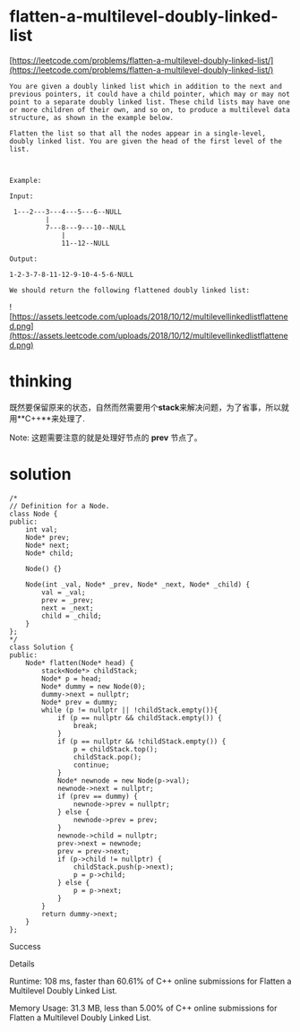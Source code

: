 # flatten-a-multilevel-doubly-linked-list

[https://leetcode.com/problems/flatten-a-multilevel-doubly-linked-list/](https://leetcode.com/problems/flatten-a-multilevel-doubly-linked-list/)

```
You are given a doubly linked list which in addition to the next and previous pointers, it could have a child pointer, which may or may not point to a separate doubly linked list. These child lists may have one or more children of their own, and so on, to produce a multilevel data structure, as shown in the example below.

Flatten the list so that all the nodes appear in a single-level, doubly linked list. You are given the head of the first level of the list.



Example:

Input:

 1---2---3---4---5---6--NULL
         |
         7---8---9---10--NULL
             |
             11--12--NULL

Output:

1-2-3-7-8-11-12-9-10-4-5-6-NULL

We should return the following flattened doubly linked list:
```
![https://assets.leetcode.com/uploads/2018/10/12/multilevellinkedlistflattened.png](https://assets.leetcode.com/uploads/2018/10/12/multilevellinkedlistflattened.png)

# thinking

既然要保留原来的状态，自然而然需要用个**stack**来解决问题，为了省事，所以就用**C++**来处理了.

Note: 这题需要注意的就是处理好节点的 **prev** 节点了。

# solution

```
/*
// Definition for a Node.
class Node {
public:
    int val;
    Node* prev;
    Node* next;
    Node* child;

    Node() {}

    Node(int _val, Node* _prev, Node* _next, Node* _child) {
        val = _val;
        prev = _prev;
        next = _next;
        child = _child;
    }
};
*/
class Solution {
public:
    Node* flatten(Node* head) {
        stack<Node*> childStack;
        Node* p = head;
        Node* dummy = new Node(0);
        dummy->next = nullptr;
        Node* prev = dummy;
        while (p != nullptr || !childStack.empty()){
            if (p == nullptr && childStack.empty()) {
                break;
            }
            if (p == nullptr && !childStack.empty()) {
                p = childStack.top();
                childStack.pop();
                continue;
            }
            Node* newnode = new Node(p->val);
            newnode->next = nullptr;
            if (prev == dummy) {
                newnode->prev = nullptr;
            } else {
                newnode->prev = prev;
            }
            newnode->child = nullptr;
            prev->next = newnode;
            prev = prev->next;
            if (p->child != nullptr) {
                childStack.push(p->next);
                p = p->child;
            } else {
                p = p->next;
            }
        }
        return dummy->next;
    }
};
```

Success

Details

Runtime: 108 ms, faster than 60.61% of C++ online submissions for Flatten a Multilevel Doubly Linked List.

Memory Usage: 31.3 MB, less than 5.00% of C++ online submissions for Flatten a Multilevel Doubly Linked List.
